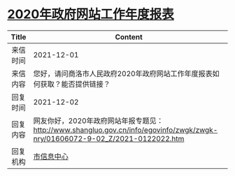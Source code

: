 # <a href="http://www.shangluo.gov.cn/zmhd/ldxxxx.jsp?urltype=leadermail.LeaderMailContentUrl&wbtreeid=1112&leadermailid=8285">2020年政府网站工作年度报表</a>
|Title|Content|
|:---:|---|
|来信时间|2021-12-01|
|来信内容|您好，请问商洛市人民政府2020年政府网站工作年度报表如何获取？能否提供链接？|
|回复时间|2021-12-02|
|回复内容|网友你好，2020年政府网站年报专题见：http://www.shangluo.gov.cn/info/egovinfo/zwgk/zwgk-nry/01606072-9-02_Z/2021-0122022.htm|
|回复机构|<a href="../../categories/agencies/市信息中心.md">市信息中心</a>|
